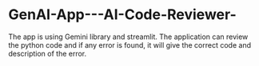 # GenAI-App---AI-Code-Reviewer-
The app is using Gemini library and streamlit. The application can review the python code and if any error is found, it will give the correct code and description of the error.
